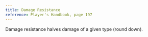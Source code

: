 ```yaml
---
title: Damage Resistance
reference: Player's Handbook, page 197
---
```


Damage resistance halves damage of a given type (round down).
